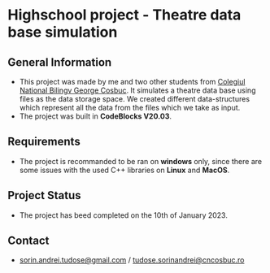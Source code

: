 # Highschool project - Theatre data base simulation

## General Information
- This project was made by me and two other students from [Colegiul National Bilingv George Cosbuc](http://cosbucbilingv.ro/). It simulates a theatre data base using files as the data storage space. We created different data-structures which represent all the data from the files which we take as input. 
- The project was built in **CodeBlocks V20.03**.

## Requirements
- The project is recommanded to be ran on **windows** only, since there are some issues with the used C++ libraries on **Linux** and **MacOS**.

## Project Status
- The project has beed completed on the 10th of January 2023.

## Contact
- sorin.andrei.tudose@gmail.com / tudose.sorinandrei@cncosbuc.ro


